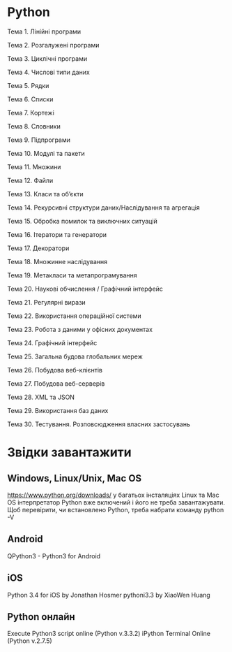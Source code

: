 # Python

Тема 1. Лінійні програми

Тема 2. Розгалужені програми

Тема 3. Циклічні програми

Тема 4. Числові типи даних

Тема 5. Рядки

Тема 6. Списки

Тема 7. Кортежі

Тема 8. Словники

Тема 9. Підпрограми

Тема 10. Модулі та пакети

Тема 11. Множини

Тема 12. Файли

Тема 13. Класи та об’єкти

Тема 14. Рекурсивні структури даних/Наслідування та агрегація

Тема 15. Обробка помилок та виключних ситуацій

Тема 16. Ітератори та генератори

Тема 17. Декоратори

Тема 18. Множинне наслідування

Тема 19. Метакласи та метапрограмування

Тема 20. Наукові обчислення / Графічний інтерфейс

Тема 21. Регулярні вирази

Тема 22. Використання операційної системи

Тема 23. Робота з даними у офісних документах

Тема 24. Графічний інтерфейс

Тема 25. Загальна будова глобальних мереж

Тема 26. Побудова веб-клієнтів

Тема 27. Побудова веб-серверів

Тема 28. XML та JSON

Тема 29. Використання баз даних

Тема 30. Тестування. Розповсюдження власних застосувань


# Звідки завантажити

## Windows, Linux/Unix, Mac OS
https://www.python.org/downloads/
у багатьох інсталяціях Linux та Mac OS інтерпретатор Python
вже включений і його не треба завантажувати. Щоб перевірити,
чи встановлено Python, треба набрати команду python -V

## Android
QPython3 - Python3 for Android

## iOS
Python 3.4 for iOS by Jonathan Hosmer
pythoni3.3 by XiaoWen Huang

## Python онлайн
Execute Python3 script online (Python v.3.3.2)
iPython Terminal Online (Python v.2.7.5)



 
